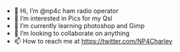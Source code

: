 - 👋 Hi, I’m @np4c ham radio operator
- 👀 I’m interested in Pics for my Qsl
- 🌱 I’m currently learning photoshop and Gimp
- 💞️ I’m looking to collaborate on anything
- 📫 How to reach me at https://twitter.com/NP4Charley

<!---
np4c/np4c is a ✨ special ✨ repository because its `README.md` (this file) appears on your GitHub profile.
You can click the Preview link to take a look at your changes.
--->
